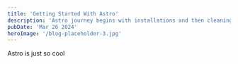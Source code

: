 ```yaml
---
title: 'Getting Started With Astro'
description: 'Astro journey begins with installations and then cleaning up the blog template for my own stuff.'
pubDate: 'Mar 26 2024'
heroImage: '/blog-placeholder-3.jpg'
---
```


Astro is just so cool